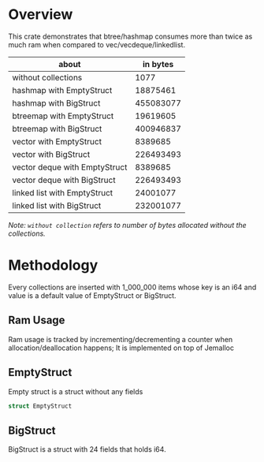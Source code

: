 # Overview
This crate demonstrates that btree/hashmap consumes more than twice as much ram when compared to vec/vecdeque/linkedlist.

| about                         | in bytes  |
| ----------------------------- | --------- |
| without collections           | 1077      |
| hashmap with EmptyStruct      | 18875461  |
| hashmap with BigStruct        | 455083077 |
| btreemap with EmptyStruct     | 19619605  |
| btreemap with BigStruct       | 400946837 |
| vector with EmptyStruct       | 8389685   |
| vector with BigStruct         | 226493493 |
| vector deque with EmptyStruct | 8389685   |
| vector deque with BigStruct   | 226493493 |
| linked list with EmptyStruct  | 24001077  |
| linked list with BigStruct    | 232001077 |

*Note: `without collection` refers to number of bytes allocated without the collections.*

# Methodology
Every collections are inserted with 1_000_000 items whose key is an i64 and value is a default value of EmptyStruct or BigStruct.

## Ram Usage
Ram usage is tracked by incrementing/decrementing a counter when allocation/deallocation happens; It is implemented on top of Jemalloc

## EmptyStruct
Empty struct is a struct without any fields
```rust
struct EmptyStruct
```

## BigStruct
BigStruct is a struct with 24 fields that holds i64.
